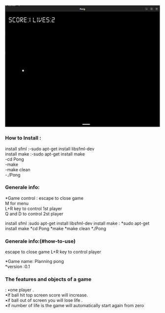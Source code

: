 <p align="center">
    <img src="https://github.com/amaraoussama94/Pong/blob/main/Game.png"  >  
</p>
<h3 align="left">How to Install : </h3>    

install sfml :-sudo apt-get install libsfml-dev</br>
install make :-sudo apt-get install  make</br>
              -cd Pong </br>
              -make</br>
              -make clean</br>
              -./Pong</br>
<h3 align="left">Generale info: </h3>    
*Game control :
escape to close  game</br>
M for menu </br>
L+R key to control 1st player</br>
Q and D to control 2st player </br>

install sfml :sudo apt-get install libsfml-dev
install make : *sudo apt-get install  make
               *cd Pong 
               *make
               *make clean
               *./Pong
<h3 align="left">Generale info:(#how-to-use)</h3>    
escape to close  game
L+R key to control player

*Game name: Planning pong</br>
*version :0.1</br>

<h3 align="left">The features and objects of a game </h3>  :  
                                    •one player .</br> 
                                    •If ball hit top screen score will increase.</br>
                                    •if ball out of  screen you will lose  life .</br>
                                    •if number of life  is the  game will automatically start again from zero </br>
                                    



